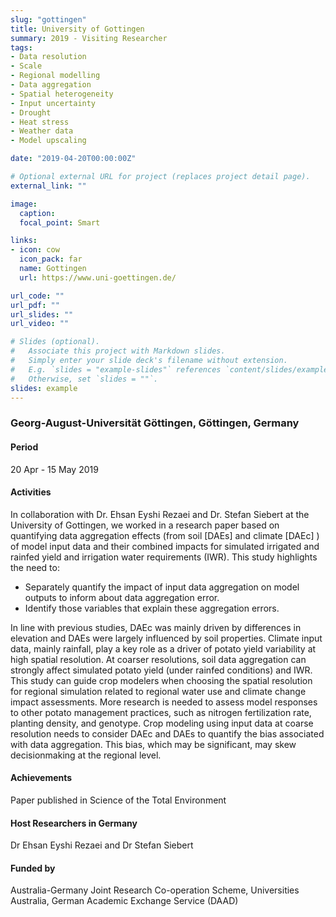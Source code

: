 ```yaml
---
slug: "gottingen"
title: University of Gottingen
summary: 2019 - Visiting Researcher
tags:
- Data resolution
- Scale
- Regional modelling
- Data aggregation
- Spatial heterogeneity
- Input uncertainty
- Drought
- Heat stress
- Weather data
- Model upscaling

date: "2019-04-20T00:00:00Z"

# Optional external URL for project (replaces project detail page).
external_link: ""

image:
  caption: 
  focal_point: Smart

links:
- icon: cow
  icon_pack: far
  name: Gottingen
  url: https://www.uni-goettingen.de/

url_code: ""
url_pdf: ""
url_slides: ""
url_video: ""

# Slides (optional).
#   Associate this project with Markdown slides.
#   Simply enter your slide deck's filename without extension.
#   E.g. `slides = "example-slides"` references `content/slides/example-slides.md`.
#   Otherwise, set `slides = ""`.
slides: example
---
```


### Georg-August-Universität Göttingen, Göttingen, Germany

#### Period
20 Apr - 15 May 2019

#### Activities

In collaboration with Dr. Ehsan Eyshi Rezaei and Dr. Stefan Siebert at the University of Gottingen, we worked in a research paper based on quantifying data aggregation effects (from soil [DAEs] and climate [DAEc] ) of model input data and their combined impacts for simulated irrigated and rainfed yield and irrigation water requirements (IWR). This study highlights the need to:

* Separately quantify the impact of input data aggregation on model outputs to inform about data aggregation error.
* Identify those variables that explain these aggregation errors.

In line with previous studies, DAEc was mainly driven by differences in elevation and DAEs were largely influenced by soil properties. Climate input data, mainly rainfall, play a key role as a driver of potato yield variability at high spatial resolution. At coarser resolutions, soil data aggregation can strongly affect simulated potato yield (under rainfed conditions) and IWR. This study can guide crop modelers when choosing the spatial resolution for regional simulation related to regional water use and climate change impact assessments. More research is needed to assess model responses to other potato management practices, such as nitrogen fertilization rate, planting density, and genotype. Crop modeling using input data at coarse resolution needs to consider DAEc and DAEs to quantify the bias associated with data aggregation. This bias, which may be significant, may skew decisionmaking at the regional level.

#### Achievements

Paper published in Science of the Total Environment

#### Host Researchers in Germany
Dr Ehsan Eyshi Rezaei and Dr Stefan Siebert

#### Funded by
Australia-Germany Joint Research Co-operation Scheme, Universities Australia, German Academic Exchange Service (DAAD)
